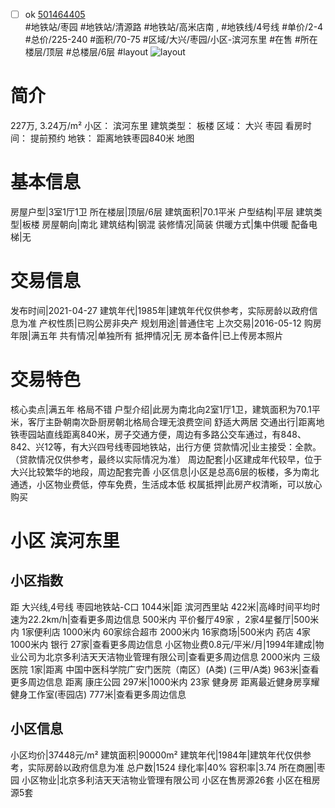 - [ ] ok [501464405](https://bj.5i5j.com/ershoufang/501464405.html)  
 #地铁站/枣园 #地铁站/清源路 #地铁站/高米店南 ,  #地铁线/4号线
#单价/2-4 #总价/225-240 #面积/70-75   #区域/大兴/枣园/小区-滨河东里 #在售 #所在楼层/顶层 #总楼层/6层 #layout 
![layout](http://image2a.5i5j.com/bdir/layout/f5f68e4bbd9947d68b03da5b4a1fd385.jpg_P5.jpg) 
# 简介 
 227万,  3.24万/m² 
小区： 滨河东里
建筑类型： 板楼
区域： 大兴 枣园
看房时间： 提前预约
地铁： 距离地铁枣园840米 地图
# 基本信息 
 房屋户型|3室1厅1卫
所在楼层|顶层/6层
建筑面积|70.1平米
户型结构|平层
建筑类型|板楼
房屋朝向|南北
建筑结构|钢混
装修情况|简装
供暖方式|集中供暖
配备电梯|无
# 交易信息 
 发布时间|2021-04-27
建筑年代|1985年|建筑年代仅供参考，实际房龄以政府信息为准
产权性质|已购公房非央产
规划用途|普通住宅
上次交易|2016-05-12
购房年限|满五年
共有情况|单独所有
抵押情况|无
房本备件|已上传房本照片
# 交易特色 
 核心卖点|满五年 格局不错
户型介绍|此房为南北向2室1厅1卫，建筑面积为70.1平米，客厅主卧朝南次卧厨房朝北格局合理无浪费空间 舒适大两居
交通出行|距离地铁枣园站直线距离840米，房子交通方便，周边有多路公交车通过，有848、842、兴12等，有大兴四号线枣园地铁站，出行方便
贷款情况|业主接受：全款。（贷款情况仅供参考，最终以实际情况为准）
周边配套|小区建成年代较早，位于大兴比较繁华的地段，周边配套完善
小区信息|小区是总高6层的板楼，多为南北通透，小区物业费低，停车免费，生活成本低
权属抵押|此房产权清晰，可以放心购买
# 小区 滨河东里
## 小区指数 
 距 大兴线,4号线 枣园地铁站-C口 1044米|距 滨河西里站 422米|高峰时间平均时速为22.2km/h|查看更多周边信息
500米内 平价餐厅49家 ，2家4星餐厅|500米内 1家便利店
1000米内 60家综合超市
2000米内 16家商场|500米内 药店 4家
1000米内 银行 27家|查看更多周边信息
小区物业费0.8元/平米/月|1994年建成|物业公司为北京多利洁天天洁物业管理有限公司|查看更多周边信息
2000米内 三级医院 1家|距离 中国中医科学院广安门医院（南区）(A类) (三甲/A类) 963米|查看更多周边信息
距离 康庄公园 297米|1000米内 23家 健身房
距离最近健身房享耀健身工作室(枣园店) 777米|查看更多周边信息
## 小区信息 
 小区均价|37448元/m²
建筑面积|90000m²
建筑年代|1984年|建筑年代仅供参考，实际房龄以政府信息为准
总户数|1524
绿化率|40%
容积率|3.74
所在商圈|枣园
小区物业|北京多利洁天天洁物业管理有限公司
小区在售房源26套
小区在租房源5套
